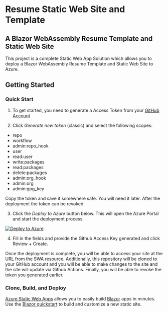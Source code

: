 # Resume Static Web Site and Template
## A Blazor WebAssembly Resume Template and Static Web Site

This project is a complete Static Web App Solution which allows you to deploy a Blazor WebAssembly Resume Template and Static Web Site to Azure.



## Getting Started

### Quick Start

1. To get started, you need to generate a Access Token from your [GitHub Account](https://github.com/settings/tokens)

2. Click *Generate new token* (classic) and select the following scopes:

- repo
- workflow
- admin:repo_hook
- user
- read:user
- write:packages
- read:packages
- delete:packages
- admin:org_hook
- admin:org
- admin:gpg_key

Copy the token and save it somewhere safe. You will need it later. 
After the deployment the token can be revoked.

3. Click the *Deploy to Azure* button below. This will open the Azure Portal and start the deployment process.

[![Deploy to Azure](https://aka.ms/deploytoazurebutton)](https://portal.azure.com/#create/Microsoft.Template/uri/https%3A%2F%2Fraw.githubusercontent.com%2Fdeathmarine%2Fswa-resume-template%2Fmaster%2FARM%2520Template%2Fazuredeploy.json)

4. Fill in the fields and provide the Github Access Key generated and click Review + Create. 

Once the deployment is complete, you will be able to access your site at the URL from the SWA resource.
Additionally, this repository will be cloned to your GitHub account and you will be able to make changes to the site and the site will update via Github Actions.
Finally, you will be able to revoke the token you generated earlier.

### Clone, Build, and Deploy

[Azure Static Web Apps](https://docs.microsoft.com/azure/static-web-apps/overview) allows you to easily build [Blazor](https://dotnet.microsoft.com/en-us/apps/aspnet/web-apps/blazor) apps in minutes. 
Use the [Blazor quickstart](https://docs.microsoft.com/azure/static-web-apps/getting-started?tabs=blazor) to build and customize a new static site.

